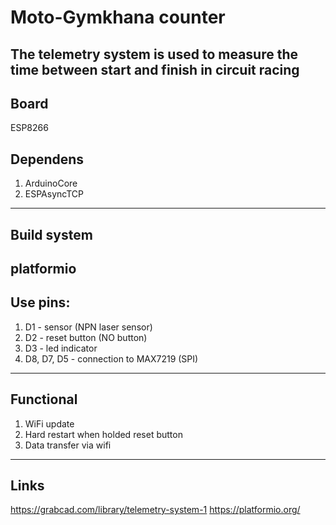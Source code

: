 # Moto-Gymkhana counter #
The telemetry system is used to measure the time between start and finish in circuit racing
---
## Board ##
ESP8266
## Dependens ##
1. ArduinoCore
2. ESPAsyncTCP 
---
## Build system ##
platformio
---
## Use pins: ##
1. D1 - sensor (NPN laser sensor)
2. D2 - reset button (NO button)
3. D3 - led indicator
4. D8, D7, D5 - connection to MAX7219 (SPI)
---
## Functional ##
1. WiFi update
2. Hard restart when holded reset button
3. Data transfer via wifi
---
## Links ##
https://grabcad.com/library/telemetry-system-1
https://platformio.org/
